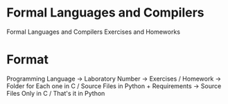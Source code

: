 # Formal Languages and Compilers 
Formal Languages and Compilers Exercises and Homeworks

# Format
Programming Language -> Laboratory Number -> Exercises / Homework -> Folder for Each one in C / Source Files in Python + Requirements -> Source Files Only in C / That's it in Python
